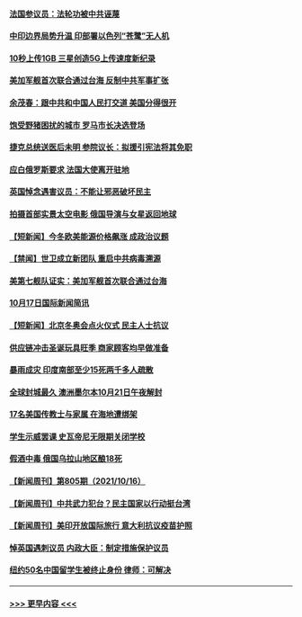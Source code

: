 #### [法国参议员：法轮功被中共诬蔑](../pages/prog202/a103246004.md?t=10182151) 
#### [中印边界局势升温 印部署以色列“苍鹭”无人机](../pages/prog202/a103245905.md?t=10182151) 
#### [10秒上传1GB 三星创造5G上传速度新纪录](../pages/prog202/a103245894.md?t=10182151) 
#### [美加军舰首次联合通过台海 反制中共军事扩张](../pages/prog202/a103245819.md?t=10182151) 
#### [余茂春：跟中共和中国人民打交道 美国分得很开](../pages/prog202/a103245722.md?t=10182151) 
#### [饱受野猪困扰的城市 罗马市长决选登场](../pages/prog202/a103245686.md?t=10182151) 
#### [捷克总统送医后未明 参院议长：拟援引宪法将其免职](../pages/prog202/a103245672.md?t=10182151) 
#### [应白俄罗斯要求 法国大使离开驻地](../pages/prog202/a103245652.md?t=10182151) 
#### [英国悼念遇害议员：不能让邪恶破坏民主](../pages/prog202/a103245533.md?t=10182151) 
#### [拍摄首部实景太空电影 俄国导演与女星返回地球](../pages/prog202/a103245521.md?t=10182151) 
#### [【短新闻】今冬欧美能源价格飙涨 成政治议题](../pages/prog202/a103245345.md?t=10182151) 
#### [【禁闻】世卫成立新团队 重启中共病毒溯源](../pages/prog202/a103245328.md?t=10182151) 
#### [美第七舰队证实：美加军舰首次联合通过台海](../pages/prog202/a103245353.md?t=10182151) 
#### [10月17日国际新闻简讯](../pages/prog202/a103245370.md?t=10182151) 
#### [【短新闻】北京冬奥会点火仪式 民主人士抗议](../pages/prog202/a103245347.md?t=10182151) 
#### [供应链冲击圣诞玩具旺季 商家顾客均早做准备](../pages/prog202/a103245336.md?t=10182151) 
#### [暴雨成灾 印度南部至少15死两千多人疏散](../pages/prog202/a103245308.md?t=10182151) 
#### [全球封城最久 澳洲墨尔本10月21日午夜解封](../pages/prog202/a103245290.md?t=10182151) 
#### [17名美国传教士与家属 在海地遭绑架](../pages/prog202/a103245243.md?t=10182151) 
#### [学生示威罢课 史瓦帝尼无限期关闭学校](../pages/prog202/a103245238.md?t=10182151) 
#### [假酒中毒 俄国乌拉山地区酿18死](../pages/prog202/a103245175.md?t=10182151) 
#### [【新闻周刊】第805期（2021/10/16）](../pages/prog202/a103245100.md?t=10182151) 
#### [【新闻周刊】中共武力犯台？民主国家以行动挺台湾](../pages/prog202/a103245083.md?t=10182151) 
#### [【新闻周刊】美印开放国际旅行 意大利抗议疫苗护照](../pages/prog202/a103245067.md?t=10182151) 
#### [悼英国遇刺议员 内政大臣：制定措施保护议员](../pages/prog202/a103245015.md?t=10182151) 
#### [纽约50名中国留学生被终止身份 律师：可解决](../pages/prog202/a103244952.md?t=10182151) 

----
#### [ >>> 更早内容 <<< ](../indexes/prog202-earlier.md)
